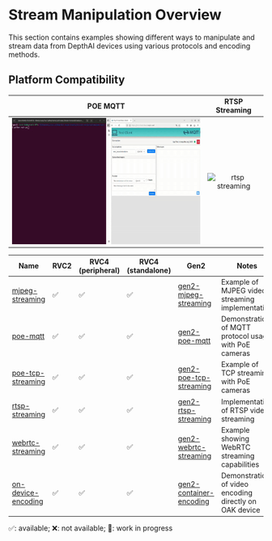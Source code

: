 # Stream Manipulation Overview

This section contains examples showing different ways to manipulate and stream data from DepthAI devices using various protocols and encoding methods.

## Platform Compatibility

| POE MQTT | RTSP Streaming |
| :-----------------------------------------------------------------------------: | :-----------------------------------------------------------------------------------------: |
| <img src="poe-mqtt/media/mqtt_client.gif" alt="poe mqtt" style="height:250px;"> | <img src="rtsp-streaming/media/rtsp_stream.gif" alt="rtsp streaming" style="height:250px;"> |

| Name | RVC2 | RVC4 (peripheral) | RVC4 (standalone) | Gen2 | Notes |
| ----------------------------------------- | ---- | ----------------- | ----------------- | ------------------------------------------------------------------------------------------------------------- | ------------------------------------------------------ |
| [mjpeg-streaming](mjpeg-streaming/) | ✅ | ✅ | ✅ | [gen2-mjpeg-streaming](https://github.com/luxonis/depthai-experiments/tree/master/gen2-mjpeg-streaming) | Example of MJPEG video streaming implementation |
| [poe-mqtt](poe-mqtt/) | ✅ | ✅ | ✅ | [gen2-poe-mqtt](https://github.com/luxonis/depthai-experiments/tree/master/gen2-poe-mqtt) | Demonstration of MQTT protocol usage with PoE cameras |
| [poe-tcp-streaming](poe-tcp-streaming/) | ✅ | ✅ | ✅ | [gen2-poe-tcp-streaming](https://github.com/luxonis/depthai-experiments/tree/master/gen2-poe-tcp-streaming) | Example of TCP streaming with PoE cameras |
| [rtsp-streaming](rtsp-streaming/) | ✅ | ✅ | ✅ | [gen2-rtsp-streaming](https://github.com/luxonis/depthai-experiments/tree/master/gen2-rtsp-streaming) | Implementation of RTSP video streaming |
| [webrtc-streaming](webrtc-streaming/) | ✅ | ✅ | ✅ | [gen2-webrtc-streaming](https://github.com/luxonis/depthai-experiments/tree/master/gen2-webrtc-streaming) | Example showing WebRTC streaming capabilities |
| [on-device-encoding](on-device-encoding/) | ✅ | ✅ | ✅ | [gen2-container-encoding](https://github.com/luxonis/depthai-experiments/tree/master/gen2-container-encoding) | Demonstration of video encoding directly on OAK device |

✅: available; ❌: not available; 🚧: work in progress
